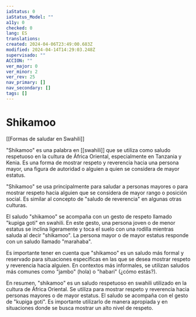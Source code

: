 ```yaml
---
iaStatus: 0
iaStatus_Model: ""
a11y: 0
checked: 0
lang: ES
translations: 
created: 2024-04-06T23:49:00.683Z
modified: 2024-04-14T14:29:03.248Z
supervisado: ""
ACCION: ""
ver_major: 0
ver_minor: 2
ver_rev: 25
nav_primary: []
nav_secondary: []
tags: []
---
```

# Shikamoo
[[Formas de saludar en Swahili]]

"Shikamoo" es una palabra en [[swahili]] que se utiliza como saludo respetuoso en la cultura de África Oriental, especialmente en Tanzania y Kenia. Es una forma de mostrar respeto y reverencia hacia una persona mayor, una figura de autoridad o alguien a quien se considera de mayor estatus.

"Shikamoo" se usa principalmente para saludar a personas mayores o para mostrar respeto hacia alguien que se considera de mayor rango o posición social. Es similar al concepto de "saludo de reverencia" en algunas otras culturas.

El saludo "shikamoo" se acompaña con un gesto de respeto llamado "kupiga goti" en swahili. En este gesto, una persona joven o de menor estatus se inclina ligeramente y toca el suelo con una rodilla mientras saluda al decir "shikamoo". La persona mayor o de mayor estatus responde con un saludo llamado "marahaba".

Es importante tener en cuenta que "shikamoo" es un saludo más formal y reservado para situaciones específicas en las que se desea mostrar respeto y reverencia hacia alguien. En contextos más informales, se utilizan saludos más comunes como "jambo" (hola) o "habari" (¿cómo estás?).

En resumen, "shikamoo" es un saludo respetuoso en swahili utilizado en la cultura de África Oriental. Se utiliza para mostrar respeto y reverencia hacia personas mayores o de mayor estatus. El saludo se acompaña con el gesto de "kupiga goti". Es importante utilizarlo de manera apropiada y en situaciones donde se busca mostrar un alto nivel de respeto.
